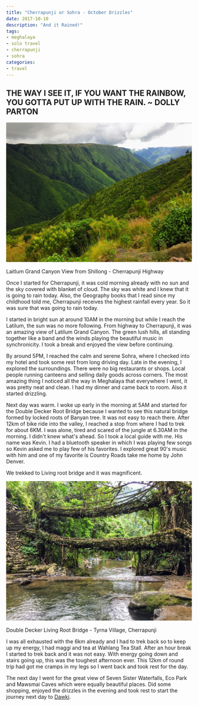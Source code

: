 ```yaml
---
title: "Cherrapunji or Sohra - October Drizzles"
date: 2017-10-10
description: "And it Rained!"
tags: 
- meghalaya
- solo travel
- cherrapunji
- sohra
categories:
- travel
---
```


THE WAY I SEE IT, IF YOU WANT THE RAINBOW, YOU GOTTA PUT UP WITH THE RAIN. ~ DOLLY PARTON
-----------------------------------------------------------------------------------------
![meghalaya](assets/images/travel/meghalaya.jpeg)

Laitlum Grand Canyon View from Shillong - Cherrapunji Highway

Once I started for Cherrapunji, it was cold morning already with no sun and the sky covered with blanket of cloud. The sky was white and I knew that it is going to rain today. Also, the Geography books that I read since my childhood told me, Cherrapunji receives the highest rainfall every year. So it was sure that was going to rain today. 

I started in bright sun at around 10AM in the morning but while I reach the Latilum, the sun was no more following. From highway to Cherrapunji, it was an amazing view of Latilum Grand Canyon. The green lush hills, all standing together like a band and the winds playing the beautiful music in synchronicity. I took a break and enjoyed the view before continuing.

By around 5PM, I reached the calm and serene Sohra, where I checked into my hotel and took some rest from long driving day. Late in the evening, I explored the surroundings. There were no big restaurants or shops. Local people running canteens and selling daily goods across corners. The most amazing thing I noticed all the way in Meghalaya that everywhere I went, it was pretty neat and clean. I had my dinner and came back to room. Also it started drizzling.

Next day was warm. I woke up early in the morning at 5AM and started for the Double Decker Root Bridge because I wanted to see this natural bridge formed by locked roots of Banyan tree. It was not easy to reach there. After 12km of bike ride into the valley, I reached a stop from where I had to trek for about 6KM. I was alone, tired and scared of the jungle at 6.30AM in the morning. I didn't knew what's ahead. So I took a local guide with me. His name was Kevin. I had a bluetooth speaker in which I was playing few songs so Kevin asked me to play few of his favorites. I explored great 90's music with him and one of my favorite is Country Roads take me home by John Denver.

We trekked to Living root bridge and it was magnificent.

![root-bridge](assets/images/travel/root-bridge.jpeg)

Double Decker Living Root Bridge - Tyrna Village, Cherrapunji

I was all exhausted with the 6km already and I had to trek back so to keep up my energy, I had maggi and tea at Wahlang Tea Stall. After an hour break I started to trek back and it was not easy. With energy going down and stairs going up, this was the toughest afternoon ever. This 12km of round trip had got me cramps in my legs so I went back and took rest for the day.

  

The next day I went for the great view of Seven Sister Waterfalls, Eco Park and Mawsmai Caves which were equally beautiful places. Did some shopping, enjoyed the drizzles in the evening and took rest to start the journey next day to [Dawki](../dawki-and-bangladesh-border).